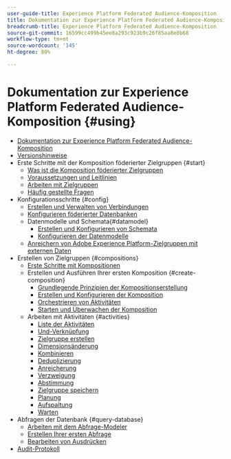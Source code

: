 ```yaml
---
user-guide-title: Experience Platform Federated Audience-Komposition
title: Dokumentation zur Experience Platform Federated Audience-Komposition
breadcrumb-title: Experience Platform Federated Audience-Komposition
source-git-commit: 16599cc499b45ee8a293c923b9c26f85aa8e0b68
workflow-type: tm+mt
source-wordcount: '145'
ht-degree: 80%

---
```



# Dokumentation zur Experience Platform Federated Audience-Komposition {#using}

+ [Dokumentation zur Experience Platform Federated Audience-Komposition](home.md)
+ [Versionshinweise](start/release-notes.md)
+ Erste Schritte mit der Komposition föderierter Zielgruppen {#start}
   + [Was ist die Komposition föderierter Zielgruppen](start/get-started.md)
   + [Voraussetzungen und Leitlinien](start/access-prerequisites.md)
   + [Arbeiten mit Zielgruppen](start/audiences.md)
   + [Häufig gestellte Fragen](start/faq.md)
+ Konfigurationsschritte {#config}
   + [Erstellen und Verwalten von Verbindungen](connections/connections.md)
   + [Konfigurieren föderierter Datenbanken](connections/federated-db.md)
   + Datenmodelle und Schemata{#datamodel}
      + [Erstellen und Konfigurieren von Schemata](customer/schemas.md)
      + [Konfigurieren der Datenmodelle](data-management/gs-models.md)
   + [Anreichern von Adobe Experience Platform-Zielgruppen mit externen Daten](connections/destinations.md)
+ Erstellen von Zielgruppen {#compositions}
   + [Erste Schritte mit Kompositionen](compositions/gs-compositions.md)
   + Erstellen und Ausführen Ihrer ersten Komposition {#create-composition}
      + [Grundlegende Prinzipien der Kompositionserstellung](compositions/gs-composition-creation.md)
      + [Erstellen und Konfigurieren der Komposition](compositions/create-composition.md)
      + [Orchestrieren von Aktivitäten](compositions/orchestrate-activities.md)
      + [Starten und Überwachen der Komposition](compositions/start-monitor-composition.md)
   + Arbeiten mit Aktivitäten {#activities}
      + [Liste der Aktivitäten](compositions/activities/about-activities.md)
      + [Und-Verknüpfung](compositions/activities/and-join.md)
      + [Zielgruppe erstellen](compositions/activities/build-audience.md)
      + [Dimensionsänderung](compositions/activities/change-dimension.md)
      + [Kombinieren](compositions/activities/combine.md)
      + [Deduplizierung](compositions/activities/deduplication.md)
      + [Anreicherung](compositions/activities/enrichment.md)
      + [Verzweigung](compositions/activities/fork.md)
      + [Abstimmung](compositions/activities/reconciliation.md)
      + [Zielgruppe speichern](compositions/activities/save-audience.md)
      + [Planung](compositions/activities/scheduler.md)
      + [Aufspaltung](compositions/activities/split.md)
      + [Warten](compositions/activities/wait.md)
+ Abfragen der Datenbank {#query-database}
   + [Arbeiten mit dem Abfrage-Modeler](query/query-modeler-overview.md)
   + [Erstellen Ihrer ersten Abfrage](query/build-query.md)
   + [Bearbeiten von Ausdrücken](query/expression-editor.md)
+ [Audit-Protokoll](admin/audit-trail.md)
